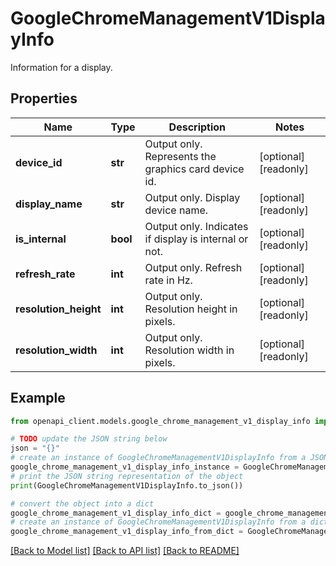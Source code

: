 # GoogleChromeManagementV1DisplayInfo

Information for a display.

## Properties

Name | Type | Description | Notes
------------ | ------------- | ------------- | -------------
**device_id** | **str** | Output only. Represents the graphics card device id. | [optional] [readonly] 
**display_name** | **str** | Output only. Display device name. | [optional] [readonly] 
**is_internal** | **bool** | Output only. Indicates if display is internal or not. | [optional] [readonly] 
**refresh_rate** | **int** | Output only. Refresh rate in Hz. | [optional] [readonly] 
**resolution_height** | **int** | Output only. Resolution height in pixels. | [optional] [readonly] 
**resolution_width** | **int** | Output only. Resolution width in pixels. | [optional] [readonly] 

## Example

```python
from openapi_client.models.google_chrome_management_v1_display_info import GoogleChromeManagementV1DisplayInfo

# TODO update the JSON string below
json = "{}"
# create an instance of GoogleChromeManagementV1DisplayInfo from a JSON string
google_chrome_management_v1_display_info_instance = GoogleChromeManagementV1DisplayInfo.from_json(json)
# print the JSON string representation of the object
print(GoogleChromeManagementV1DisplayInfo.to_json())

# convert the object into a dict
google_chrome_management_v1_display_info_dict = google_chrome_management_v1_display_info_instance.to_dict()
# create an instance of GoogleChromeManagementV1DisplayInfo from a dict
google_chrome_management_v1_display_info_from_dict = GoogleChromeManagementV1DisplayInfo.from_dict(google_chrome_management_v1_display_info_dict)
```
[[Back to Model list]](../README.md#documentation-for-models) [[Back to API list]](../README.md#documentation-for-api-endpoints) [[Back to README]](../README.md)



